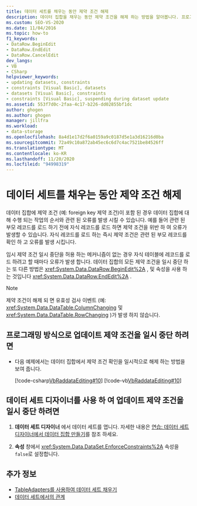 ```yaml
---
title: 데이터 세트를 채우는 동안 제약 조건 해제
description: 데이터 집합을 채우는 동안 제약 조건을 해제 하는 방법을 알아봅니다. 프로그래밍 방식으로 또는 데이터 세트 디자이너를 사용 하 여 업데이트 제약 조건을 일시 중단 합니다.
ms.custom: SEO-VS-2020
ms.date: 11/04/2016
ms.topic: how-to
f1_keywords:
- DataRow.BeginEdit
- DataRow.EndEdit
- DataRow.CancelEdit
dev_langs:
- VB
- CSharp
helpviewer_keywords:
- updating datasets, constraints
- constraints [Visual Basic], datasets
- datasets [Visual Basic], constraints
- constraints [Visual Basic], suspending during dataset update
ms.assetid: 553f7d0c-2faa-4c17-b226-dd02855bf1dc
author: ghogen
ms.author: ghogen
manager: jillfra
ms.workload:
- data-storage
ms.openlocfilehash: 8a4d1e17d2f6a0159a9c0187d5e1a3d16216d0ba
ms.sourcegitcommit: 72a49c10a872ab45ec6c6d7c4ac7521be84526ff
ms.translationtype: MT
ms.contentlocale: ko-KR
ms.lasthandoff: 11/20/2020
ms.locfileid: "94998319"
---
```

# <a name="turn-off-constraints-while-filling-a-dataset"></a>데이터 세트를 채우는 동안 제약 조건 해제

데이터 집합에 제약 조건 (예: foreign key 제약 조건)이 포함 된 경우 데이터 집합에 대해 수행 되는 작업의 순서와 관련 된 오류를 발생 시킬 수 있습니다. 예를 들어 관련 된 부모 레코드를 로드 하기 전에 자식 레코드를 로드 하면 제약 조건을 위반 하 여 오류가 발생할 수 있습니다. 자식 레코드를 로드 하는 즉시 제약 조건은 관련 된 부모 레코드를 확인 하 고 오류를 발생 시킵니다.

임시 제약 조건 일시 중단을 허용 하는 메커니즘이 없는 경우 자식 테이블에 레코드를 로드 하려고 할 때마다 오류가 발생 합니다. 데이터 집합의 모든 제약 조건을 일시 중단 하는 또 다른 방법은 <xref:System.Data.DataRow.BeginEdit%2A> , 및 속성을 사용 하는 것입니다 <xref:System.Data.DataRow.EndEdit%2A> .

> [!NOTE]
> 제약 조건이 해제 되 면 유효성 검사 이벤트 (예: <xref:System.Data.DataTable.ColumnChanging> 및 <xref:System.Data.DataTable.RowChanging> )가 발생 하지 않습니다.

## <a name="to-suspend-update-constraints-programmatically"></a>프로그래밍 방식으로 업데이트 제약 조건을 일시 중단 하려면

- 다음 예제에서는 데이터 집합에서 제약 조건 확인을 일시적으로 해제 하는 방법을 보여 줍니다.

     [!code-csharp[VbRaddataEditing#10](../data-tools/codesnippet/CSharp/turn-off-constraints-while-filling-a-dataset_1.cs)]
     [!code-vb[VbRaddataEditing#10](../data-tools/codesnippet/VisualBasic/turn-off-constraints-while-filling-a-dataset_1.vb)]

## <a name="to-suspend-update-constraints-using-the-dataset-designer"></a>데이터 세트 디자이너를 사용 하 여 업데이트 제약 조건을 일시 중단 하려면

1. **데이터 세트 디자이너** 에서 데이터 세트를 엽니다. 자세한 내용은 [연습: 데이터 세트 디자이너에서 데이터 집합 만들기](walkthrough-creating-a-dataset-with-the-dataset-designer.md)를 참조 하세요.

2. **속성** 창에서 <xref:System.Data.DataSet.EnforceConstraints%2A> 속성을 `false`로 설정합니다.

## <a name="see-also"></a>추가 정보

- [TableAdapters를 사용하여 데이터 세트 채우기](../data-tools/fill-datasets-by-using-tableadapters.md)
- [데이터 세트에서의 관계](../data-tools/relationships-in-datasets.md)

